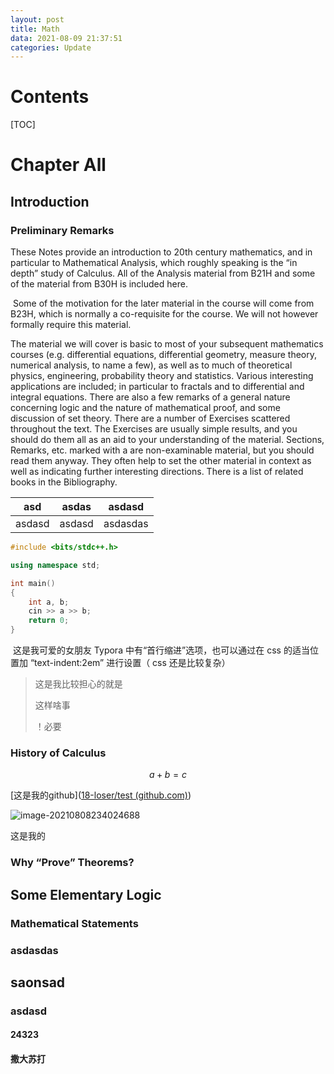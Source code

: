 ```yaml
---
layout: post
title: Math
data: 2021-08-09 21:37:51
categories: Update
---
```


# Contents

[TOC]

# Chapter All

## Introduction

### Preliminary Remarks

These Notes provide an introduction to 20th century mathematics, and in particular to Mathematical Analysis, which roughly speaking is the “in depth” study of Calculus. All of the Analysis material from B21H and some of the material from B30H is included here.

​	Some of the motivation for the later material in the course will come from B23H, which is normally a co-requisite for the course. We will not however formally require this material.

 The material we will cover is basic to most of your subsequent mathematics courses (e.g. differential equations, differential geometry, measure theory, numerical analysis, to name a few), as well as to much of theoretical physics, engineering, probability theory and statistics. Various interesting applications are included; in particular to fractals and to differential and integral equations. There are also a few remarks of a general nature concerning logic and the nature of mathematical proof, and some discussion of set theory. There are a number of Exercises scattered throughout the text. The Exercises are usually simple results, and you should do them all as an aid to your understanding of the material. Sections, Remarks, etc. marked with a are non-examinable material, but you should read them anyway. They often help to set the other material in context as well as indicating further interesting directions. There is a list of related books in the Bibliography.

| asd    | asdas  | asdasd   |
| ------ | ------ | -------- |
| asdasd | asdasd | asdasdas |

```c++
#include <bits/stdc++.h>

using namespace std;

int main()
{
    int a, b;
    cin >> a >> b;
    return 0;
}
```

​	这是我可爱的女朋友 Typora 中有“首行缩进”选项，也可以通过在 css 的适当位置加 “text-indent:2em” 进行设置（ css 还是比较复杂）

> 这是我比较担心的就是
>
> 这样啥事
>
> ！必要

### History of Calculus

$$
a+b=c
$$

[这是我的github]([18-loser/test (github.com)](https://github.com/18-loser/test)) 

<img src="https://gitee.com/shl1122/pic-bed/raw/master//img/202108082340799.png" alt="image-20210808234024688"  />

这是我的

### Why “Prove” Theorems?



## Some Elementary Logic

### Mathematical Statements

### asdasdas



## saonsad

### asdasd

#### 24323

#### 撒大苏打

